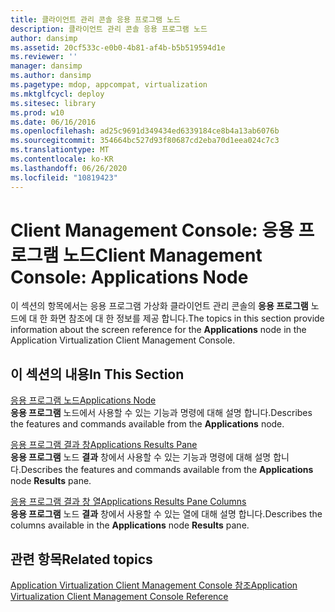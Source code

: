 ```yaml
---
title: 클라이언트 관리 콘솔 응용 프로그램 노드
description: 클라이언트 관리 콘솔 응용 프로그램 노드
author: dansimp
ms.assetid: 20cf533c-e0b0-4b81-af4b-b5b519594d1e
ms.reviewer: ''
manager: dansimp
ms.author: dansimp
ms.pagetype: mdop, appcompat, virtualization
ms.mktglfcycl: deploy
ms.sitesec: library
ms.prod: w10
ms.date: 06/16/2016
ms.openlocfilehash: ad25c9691d349434ed6339184ce8b4a13ab6076b
ms.sourcegitcommit: 354664bc527d93f80687cd2eba70d1eea024c7c3
ms.translationtype: MT
ms.contentlocale: ko-KR
ms.lasthandoff: 06/26/2020
ms.locfileid: "10819423"
---
```

# <span data-ttu-id="5c875-103">Client Management Console: 응용 프로그램 노드</span><span class="sxs-lookup"><span data-stu-id="5c875-103">Client Management Console: Applications Node</span></span>


<span data-ttu-id="5c875-104">이 섹션의 항목에서는 응용 프로그램 가상화 클라이언트 관리 콘솔의 **응용 프로그램** 노드에 대 한 화면 참조에 대 한 정보를 제공 합니다.</span><span class="sxs-lookup"><span data-stu-id="5c875-104">The topics in this section provide information about the screen reference for the **Applications** node in the Application Virtualization Client Management Console.</span></span>

## <span data-ttu-id="5c875-105">이 섹션의 내용</span><span class="sxs-lookup"><span data-stu-id="5c875-105">In This Section</span></span>


<a href="" id="applications-node"></a>[<span data-ttu-id="5c875-106">응용 프로그램 노드</span><span class="sxs-lookup"><span data-stu-id="5c875-106">Applications Node</span></span>](applications-node.md)  
<span data-ttu-id="5c875-107">**응용 프로그램** 노드에서 사용할 수 있는 기능과 명령에 대해 설명 합니다.</span><span class="sxs-lookup"><span data-stu-id="5c875-107">Describes the features and commands available from the **Applications** node.</span></span>

<a href="" id="applications-results-pane"></a>[<span data-ttu-id="5c875-108">응용 프로그램 결과 창</span><span class="sxs-lookup"><span data-stu-id="5c875-108">Applications Results Pane</span></span>](applications-results-pane.md)  
<span data-ttu-id="5c875-109">**응용 프로그램** 노드 **결과** 창에서 사용할 수 있는 기능과 명령에 대해 설명 합니다.</span><span class="sxs-lookup"><span data-stu-id="5c875-109">Describes the features and commands available from the **Applications** node **Results** pane.</span></span>

<a href="" id="applications-results-pane-columns"></a>[<span data-ttu-id="5c875-110">응용 프로그램 결과 창 열</span><span class="sxs-lookup"><span data-stu-id="5c875-110">Applications Results Pane Columns</span></span>](applications-results-pane-columns.md)  
<span data-ttu-id="5c875-111">**응용 프로그램** 노드 **결과** 창에서 사용할 수 있는 열에 대해 설명 합니다.</span><span class="sxs-lookup"><span data-stu-id="5c875-111">Describes the columns available in the **Applications** node **Results** pane.</span></span>

## <span data-ttu-id="5c875-112">관련 항목</span><span class="sxs-lookup"><span data-stu-id="5c875-112">Related topics</span></span>


[<span data-ttu-id="5c875-113">Application Virtualization Client Management Console 참조</span><span class="sxs-lookup"><span data-stu-id="5c875-113">Application Virtualization Client Management Console Reference</span></span>](application-virtualization-client-management-console-reference.md)

 

 






